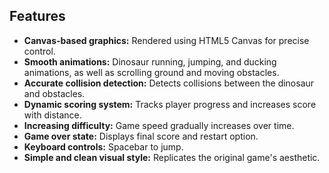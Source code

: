 ## Features

* **Canvas-based graphics:** Rendered using HTML5 Canvas for precise control.
* **Smooth animations:** Dinosaur running, jumping, and ducking animations, as well as scrolling ground and moving obstacles.
* **Accurate collision detection:** Detects collisions between the dinosaur and obstacles.
* **Dynamic scoring system:** Tracks player progress and increases score with distance.
* **Increasing difficulty:** Game speed gradually increases over time.
* **Game over state:** Displays final score and restart option.
* **Keyboard controls:** Spacebar to jump.
* **Simple and clean visual style:** Replicates the original game's aesthetic.
